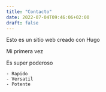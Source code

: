 ```yaml
---
title: "Contacto"
date: 2022-07-04T09:46:06+02:00
draft: false
---
```


Esto es un sitio web creado con Hugo

Mi primera vez

Es super poderoso

    - Rapido
    - Versatil
    - Potente
    
